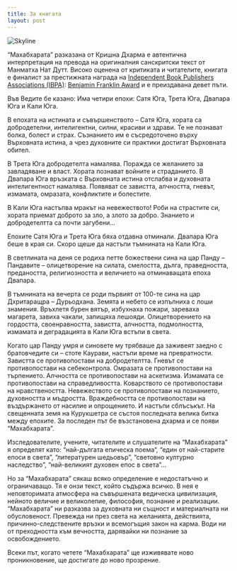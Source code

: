 ```yaml
---
title: За книгата
layout: post
---
```

![Skyline](/uploads/skyline.jpg)

“Махабхарата” разказана от Кришна Дхарма е автентична интерпретация на превода на оригиналния санскритски текст от Манматха Нат Дутт. 
Високо оценена от критиката и читателите, книгата е финалист за престижната наградa на [Independent Book Publishers Associations (IBPA)](http://www.ibpa-online.org/): [Benjamin Franklin Award](http://ibpabenjaminfranklinawards.com/) и е преиздавана девет пъти.

Във Ведите бе казанo:
Има четири епохи: Сатя Юга, Трета Юга, Двапара Юга и Кали Юга.

В епохата на истината и съвършенството – Сатя Югa, хората са добродетелни, интелигентни, силни, красиви и здрави. Те не познават болка, болест и страх. Съзнанието им е съсредоточено върху Върховната истина, a чрез духовните си практики достигат Върховната обител.

В Трета Юга добродетелта намалява. Поражда се желанието за завладяване и власт. Хората познават войните и страданието. 
В Двапара Юга връзката с Върховната истина отслабва и духовната интелигентност намалява. Появяват се завистта, алчността, гневът, измамата, омразата, конфликтите и болестите.

В Кали Юга настъпва мракът на невежеството! Роби на страстите си, хората приемат доброто за зло, а злото за добро. Знанието и добродетелтта са почти загубени…

Епохите Сатя Юга и Трета Юга бяха отдавна отминали.
Двапара Юга беше в края си. Скоро щеше да настъпи тъмнината на Кали Юга.

В светлината на деня се родиха петте божествени сина на цар Панду – Пандавите  – олицетворение на силата, смелостта, дълга, праведността, предаността, религиозността и величието на отминаващата епоха Двапара.

В тъмнината на вечерта се роди първият от 100-те сина на цар Дхритаращра – Дурьодхана. Земята и небето се изпълниха с лоши знамения. Връхлетя бурен вятър, избухнаха пожари, зареваха магарета, завиха чакали, запищяха лешояди. Олицетворението на гордостта, своенравността, завистта, алчността, подмолността, измамата и деградацията в Кали Юга встъпи в света.

Когато цар Панду умря и синовете му трябваше да заживеят заедно с братовчедите си – стоте Каурави, настъпи време на превратности.
Завистта се противопостави на добродетелтта. 
Гневът се противопостави на себеконтролa.
Омразата се противопостави на търпението.
Алчността се противопостави на аскетизмa.
Измамата се противопостави на справедливостта.
Коварството се противопостави на нравствеността.
Невежеството се противопостави на познанието, духовността и мъдростта.
Враждебността се противопостави на въздържането от насилие и опрощението.
И настъпи сблъсъкът. 
На свещенната земя на Курукшетра се състоя последната велика битка между епохите. За последен път бе възстановена дхарма и се появи “Махабхарата”.

Изследователите, учените, читателите и слушателите на “Махабхарата” я определят като: “най-дългата епическа поема“, “един от най-старите епоси в света”, “литературен шедьовър”, “световно културно наследство”, “най-великият духовен епос в света”…

Но за “Махабхарата” сякаш всяко определение е недостатъчно и ограничаващо. Тя e онзи текст, който съдържа всичко.
В нея е неповторимата атмосфера на съвършената ведическа цивилизация, нейното величие и великолепие, философия, познание и реализации. “Махабхарата” ни разказва за духовната ни същност и материалната ни обусловеност. Превежда ни през света на желанията, действията, причинно-следствените връзки и всемогъщия закон на карма. Води ни от преходността към вечността, дарявайки ни познание за освобождението.

Всеки път, когато четете “Махабхарата” ще изживявате ново проникновение, ще достигате до ново прозрение.